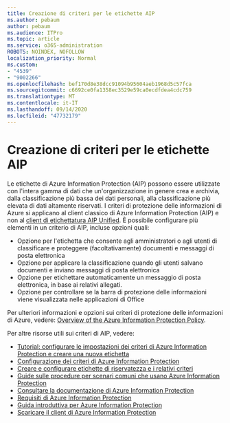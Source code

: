 ```yaml
---
title: Creazione di criteri per le etichette AIP
ms.author: pebaum
author: pebaum
ms.audience: ITPro
ms.topic: article
ms.service: o365-administration
ROBOTS: NOINDEX, NOFOLLOW
localization_priority: Normal
ms.custom:
- "4539"
- "9002266"
ms.openlocfilehash: bef170d8e38dcc91094b95604aeb1968d5c57fca
ms.sourcegitcommit: c6692ce0fa1358ec3529e59ca0ecdfdea4cdc759
ms.translationtype: MT
ms.contentlocale: it-IT
ms.lasthandoff: 09/14/2020
ms.locfileid: "47732179"
---
```

# <a name="creating-aip-label-policies"></a>Creazione di criteri per le etichette AIP

Le etichette di Azure Information Protection (AIP) possono essere utilizzate con l'intera gamma di dati che un'organizzazione in genere crea e archivia, dalla classificazione più bassa dei dati personali, alla classificazione più elevata di dati altamente riservati. I criteri di protezione delle informazioni di Azure si applicano al client classico di Azure Information Protection (AIP) e non al  [client di etichettatura AIP Unified](https://docs.microsoft.com/azure/information-protection/rms-client/unifiedlabelingclient-version-release-history). È possibile configurare più elementi in un criterio di AIP, incluse opzioni quali:

- Opzione per l'etichetta che consente agli amministratori o agli utenti di classificare e proteggere (facoltativamente) documenti e messaggi di posta elettronica
- Opzione per applicare la classificazione quando gli utenti salvano documenti e inviano messaggi di posta elettronica
- Opzione per etichettare automaticamente un messaggio di posta elettronica, in base ai relativi allegati.
- Opzione per controllare se la barra di protezione delle informazioni viene visualizzata nelle applicazioni di Office

Per ulteriori informazioni e opzioni sui criteri di protezione delle informazioni di Azure, vedere: [Overview of the Azure Information Protection Policy](https://docs.microsoft.com/azure/information-protection/overview-policy).  

Per altre risorse utili sui criteri di AIP, vedere:

- [Tutorial: configurare le impostazioni dei criteri di Azure Information Protection e creare una nuova etichetta](https://docs.microsoft.com/azure/information-protection/infoprotect-quick-start-tutorial)  
- [Configurazione dei criteri di Azure Information Protection](https://docs.microsoft.com/azure/information-protection/configure-policy)  
- [Creare e configurare etichette di riservatezza e i relativi criteri](https://docs.microsoft.com/microsoft-365/compliance/create-sensitivity-labels)  
- [Guide sulle procedure per scenari comuni che usano Azure Information Protection](https://docs.microsoft.com/azure/information-protection/how-to-guides)  
- [Consultare la documentazione di Azure Information Protection](https://docs.microsoft.com/azure/information-protection/what-is-information-protection)  
- [Requisiti di Azure Information Protection](https://docs.microsoft.com/azure/information-protection/get-started/requirements)  
- [Guida introduttiva per Azure Information Protection](https://docs.microsoft.com/azure/information-protection/get-started/infoprotect-quick-start-tutorial)  
- [Scaricare il client di Azure Information Protection](https://www.microsoft.com/download/details.aspx?id=53018)